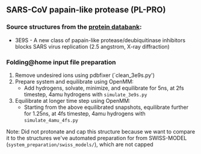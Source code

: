 ## SARS-CoV papain-like protease (PL-PRO)

### Source structures from the [protein databank](http://rcsb.org): 
* 3E9S - A new class of papain-like protease/deubiquitinase inhibitors blocks SARS virus replication (2.5 angstrom, X-ray diffraction)

### Folding@home input file preparation 
1. Remove undesired ions using pdbfixer (`clean_3e9s.py')
6. Prepare system and equilibrate using OpenMM:
    - Add hydrogens, solvate, minimize, and equilibrate for 5ns, at 2fs timestep, 4amu hydrogens with `simulate_3e9s.py`
7. Equilibrate at longer time step using OpenMM:
    - Starting from the above equilibrated snapshots, equilibrate further for 1.25ns, at 4fs timestep, 4amu hydrogens with `simulate_4amu_4fs.py`

Note: Did not protonate and cap this structure because we want to compare it to the structures we've automated preparation for 
from SWISS-MODEL (`system_preparation/swiss_models/`), which are not capped
